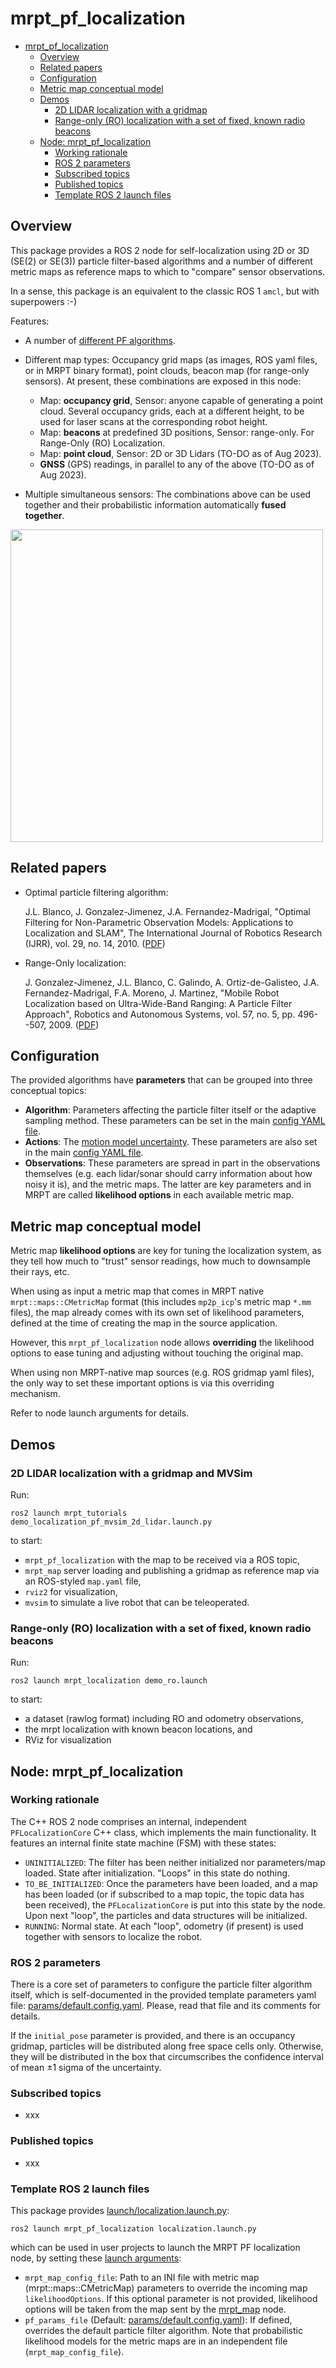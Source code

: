 # mrpt_pf_localization

* [mrpt_pf_localization](#mrpt_pf_localization)
   * [Overview](#overview)
   * [Related papers](#related-papers)
   * [Configuration](#configuration)
   * [Metric map conceptual model](#metric-map-conceptual-model)
   * [Demos](#demos)
      * [2D LIDAR localization with a gridmap](#2d-lidar-localization-with-a-gridmap)
      * [Range-only (RO) localization with a set of fixed, known radio beacons](#range-only-ro-localization-with-a-set-of-fixed-known-radio-beacons)
   * [Node: mrpt_pf_localization](#node-mrpt_pf_localization)
      * [Working rationale](#working-rationale)
      * [ROS 2 parameters](#ros-2-parameters)
      * [Subscribed topics](#subscribed-topics)
      * [Published topics](#published-topics)
      * [Template ROS 2 launch files](#template-ros-2-launch-files)

<!-- Created by https://github.com/ekalinin/github-markdown-toc -->
<!-- Regenerate with: gh-md-toc README.md -->

## Overview
This package provides a ROS 2 node for self-localization using 2D or 3D (SE(2) or SE(3))
particle filter-based algorithms and a number of different metric maps as reference maps
to which to "compare" sensor observations.

In a sense, this package is an equivalent to the classic ROS 1 ``amcl``, but with superpowers :-)

Features:

* A number of [different PF algorithms](https://www.mrpt.org/tutorials/programming/statistics-and-bayes-filtering/particle_filter_algorithms/).

* Different map types: Occupancy grid maps (as images, ROS yaml files, or in MRPT binary format), point clouds, beacon map (for range-only sensors). At present, these combinations are exposed in this node:
  * Map: **occupancy grid**, Sensor: anyone capable of generating a point cloud. Several occupancy grids, each at a different height, to be used for laser scans at the corresponding robot height.
  * Map: **beacons** at predefined 3D positions, Sensor: range-only. For Range-Only (RO) Localization.
  * Map: **point cloud**, Sensor: 2D or 3D Lidars (TO-DO as of Aug 2023).
  * **GNSS** (GPS) readings, in parallel to any of the above (TO-DO as of Aug 2023).

* Multiple simultaneous sensors: The combinations above can be used together and their probabilistic information 
automatically **fused together**.

<img src="https://mrpt.github.io/imgs/ros-pf-localization-pioneer.jpg" style="width: 500px; align: center;" />

## Related papers
* Optimal particle filtering algorithm:

    J.L. Blanco, J. Gonzalez-Jimenez, J.A. Fernandez-Madrigal, "Optimal Filtering for Non-Parametric Observation Models: Applications to Localization and SLAM", The International Journal of Robotics Research (IJRR), vol. 29, no. 14, 2010. ([PDF](https://ingmec.ual.es/~jlblanco/papers/blanco2010ofn_IJRR.pdf))

* Range-Only localization:

    J. Gonzalez-Jimenez, J.L. Blanco, C. Galindo, A. Ortiz-de-Galisteo, J.A. Fernandez-Madrigal, F.A. Moreno, J. Martinez, "Mobile Robot Localization based on Ultra-Wide-Band Ranging: A Particle Filter Approach", Robotics and Autonomous Systems, vol. 57, no. 5, pp. 496--507, 2009. ([PDF](https://ingmec.ual.es/~jlblanco/papers/gonzalez2008mrl.pdf))

## Configuration

The provided algorithms have **parameters** that can be grouped into three conceptual topics:

- **Algorithm**: Parameters affecting the particle filter itself or the adaptive sampling method. These parameters can be set in the main [config YAML file](params/default.config.yaml).
- **Actions**: The [motion model uncertainty](https://docs.mrpt.org/reference/latest/tutorial-motion-models.html). These parameters are also set in the main [config YAML file](params/default.config.yaml).
- **Observations**: These parameters are spread in part in the observations themselves (e.g. each lidar/sonar should carry information about how noisy it is), and the metric maps. The latter are key parameters and in MRPT are called **likelihood options** in each available metric map.

## Metric map conceptual model

Metric map **likelihood options** are key for tuning the localization system, as
they tell how much to "trust" sensor readings, how much to downsample their rays, etc.

When using as input a metric map that comes in MRPT native `mrpt::maps::CMetricMap` format
(this includes `mp2p_icp`'s metric map `*.mm` files), the map already comes with
its own set of likelihood parameters, defined at the time of creating the map in
the source application.

However, this `mrpt_pf_localization` node allows **overriding** the
likelihood options to ease tuning and adjusting without touching the original map.

When using non MRPT-native map sources (e.g. ROS gridmap yaml files),
the only way to set these important options is via this overriding mechanism.

Refer to node launch arguments for details.

## Demos

### 2D LIDAR localization with a gridmap and MVSim
Run:

    ros2 launch mrpt_tutorials demo_localization_pf_mvsim_2d_lidar.launch.py

to start:

* ``mrpt_pf_localization`` with the map to be received via a ROS topic,
* ``mrpt_map`` server loading and publishing a gridmap as reference map via an ROS-styled ``map.yaml`` file,
* ``rviz2`` for visualization,
* ``mvsim`` to simulate a live robot that can be teleoperated.

### Range-only (RO) localization with a set of fixed, known radio beacons
Run:

    ros2 launch mrpt_localization demo_ro.launch

to start:

* a dataset (rawlog format) including RO and odometry observations,
* the mrpt localization with known beacon locations, and
* RViz for visualization


## Node: mrpt_pf_localization

### Working rationale

The C++ ROS 2 node comprises an internal, independent ``PFLocalizationCore`` C++ class, which implements
the main functionality. It features an internal finite state machine (FSM) with these states:

* ``UNINITIALIZED``: The filter has been neither initialized nor parameters/map loaded.
  State after initialization. "Loops" in this state do nothing.
* ``TO_BE_INITIALIZED``: Once the parameters have been loaded, and a map has been loaded 
  (or if subscribed to a map topic, the topic data has been received), the ``PFLocalizationCore``
  is put into this state by the node. Upon next "loop", the particles and data structures will be initialized.
* ``RUNNING``: Normal state. At each "loop", odometry (if present) is used together with sensors to
  localize the robot.


### ROS 2 parameters

There is a core set of parameters to configure the particle filter algorithm itself,
which is self-documented in the provided template parameters yaml file:
[params/default.config.yaml](params/default.config.yaml).
Please, read that file and its comments for details.

If the ``initial_pose`` parameter is provided, and there is an occupancy gridmap, particles will be distributed
along free space cells only. Otherwise, they will be distributed in the box that circumscribes the confidence interval
of mean ±1 sigma of the uncertainty.


### Subscribed topics
* xxx

### Published topics
* xxx

### Template ROS 2 launch files

This package provides [launch/localization.launch.py](launch/localization.launch.py):

    ros2 launch mrpt_pf_localization localization.launch.py

which can be used in user projects to launch the MRPT PF localization node, by setting these [launch arguments](https://docs.ros.org/en/rolling/Tutorials/Intermediate/Launch/Using-Substitutions.html):

* ``mrpt_map_config_file``: Path to an INI file with metric map (mrpt::maps::CMetricMap) parameters to override the incoming map `likelihoodOptions`. 
  If this optional parameter is not provided, likelihood options will be taken from the map sent by the [mrpt_map](https://github.com/mrpt-ros-pkg/mrpt_navigation/tree/ros2/mrpt_map) node.
* ``pf_params_file`` (Default: [params/default.config.yaml](params/default.config.yaml)): If defined, overrides the default
particle filter algorithm. Note that probabilistic likelihood models for the metric maps are in an independent file (``mrpt_map_config_file``).


